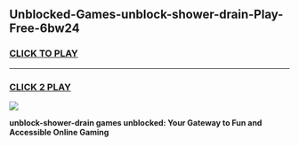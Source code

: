
## Unblocked-Games-unblock-shower-drain-Play-Free-6bw24
<h3>
<a href="https://premium76.site?title=unblock-shower-drain&ref=18A1">CLICK TO PLAY</a></h3>
<hr>

<h3>
<a href="https://premium76.site?title=unblock-shower-drain&ref=18A1">CLICK 2 PLAY</a>
  
</h3>

<a href="https://premium76.site?title=unblock-shower-drain&ref=18A1"><img src="https://clearcache.store/games.png"></a>


**unblock-shower-drain games unblocked: Your Gateway to Fun and Accessible Online Gaming**
